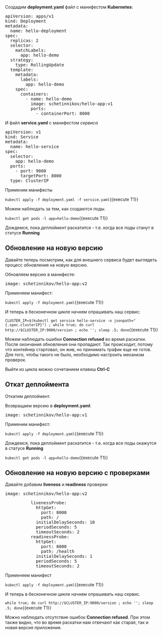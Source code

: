 Создадим **deployment.yaml** файл с манифестом **Kubernetes**: 

<pre class="file" data-filename="./deployment.yaml" data-target="replace">
apiVersion: apps/v1
kind: Deployment
metadata:
  name: hello-deployment
spec:
  replicas: 2
  selector:
    matchLabels:
      app: hello-demo
  strategy:
    type: RollingUpdate
  template:
    metadata:
      labels:
        app: hello-demo
    spec:
      containers:
        - name: hello-demo
          image: schetinnikov/hello-app:v1
          ports:
            - containerPort: 8000
</pre>

И файл **service.yaml** с манифестом *сервиса* 

<pre class="file" data-filename="./service.yaml" data-target="replace">
apiVersion: v1
kind: Service
metadata:
  name: hello-service
spec:
  selector:
    app: hello-demo
  ports:
    - port: 9000
      targetPort: 8000
  type: ClusterIP
</pre>

Применим манифесты

`kubectl apply -f deployment.yaml -f service.yaml`{{execute T1}}

Можем наблюдать за тем, как создаются *поды*. 

`kubectl get pods -l app=hello-demo`{{execute T1}}

Дождемся, пока *деплоймент* раскатится - т.е. когда все *поды* станут в статусе **Running**

## Обновление на новую версию

Давайте теперь посмотрим, как для внешнего сервиса будет выглядеть процесс обновления на новую версию. 

Обновляем версию в манифесте:

<pre class="file" data-filename="./deployment.yaml" data-target="insert" data-marker="          image: schetinnikov/hello-app:v1">
image: schetinnikov/hello-app:v2</pre>

Применяем манифест: 

`kubectl apply -f deployment.yaml`{{execute T1}}

И теперь в бесконечном цикле начнем опрашивать наш сервис:

`CLUSTER_IP=$(kubectl get service hello-service -o jsonpath="{.spec.clusterIP}") ; while true; do curl http://$CLUSTER_IP:9000/version ; echo ''; sleep .5; done`{{execute T1}}

Можем наблюдать ошибки **Connection refused** во время раскатки. После окончания обновления они пропадают. Так происходит, потому что контейнер стартовал, он жив, но принимать трафик еще не готов. Для того, чтобы такого не было, необходимо настроить механизм проверок.

Выйти из цикла можно сочетанием клавиш **Ctrl-C**

## Откат деплоймента

Откатим деплоймент.

Возвращаем версию в **deployment.yaml**:

<pre class="file" data-filename="./deployment.yaml" data-target="insert" data-marker="          image: schetinnikov/hello-app:v2">
image: schetinnikov/hello-app:v1</pre>

Применим манифест: 

`kubectl apply -f deployment.yaml`{{execute T1}}

Дождемся, пока деплоймент раскатится - т.е. когда все поды окажутся в статусе **Running**

`kubectl get pods -l app=hello-demo`{{execute T1}}


## Обновление на новую версию с проверками

Давайте добавим  **liveness** и **readiness** проверки:

<pre class="file" data-filename="./deployment.yaml" data-target="insert" data-marker="          image: schetinnikov/hello-app:v1">
image: schetinnikov/hello-app:v2</pre>

<pre class="file" data-filename="./deployment.yaml" data-target="append">
          livenessProbe:
            httpGet:
              port: 8000
              path: /
            initialDelaySeconds: 10
            periodSeconds: 5
            timeoutSeconds: 2
          readinessProbe:
            httpGet:
              port: 8000
              path: /health
            initialDelaySeconds: 1
            periodSeconds: 5
            timeoutSeconds: 2
</pre>

Применяем манифест

`kubectl apply -f deployment.yaml`{{execute T1}}

И теперь в бесконечном цикле начнем опрашивать наш сервис.

`while true; do curl http://$CLUSTER_IP:9000/version ; echo ''; sleep .5; done`{{execute T1}}

Можно наблюдать отсутствие ошибок **Connection refused**. При этом также видно, что во время раскатки нам отвечают как старая, так и новая версия приложения. 